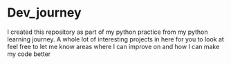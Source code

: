 # Dev_journey
I created this repository as part of my python practice from my python learning journey. 
A whole lot of interesting projects in here for you to look at
feel free to let me know areas where I can improve on and how I can make my code better

